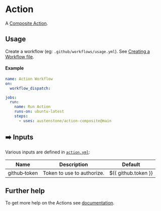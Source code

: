 # Action

A [Composite Action](https://docs.github.com/en/actions/creating-actions/creating-a-composite-action).

## Usage
Create a workflow (eg: `.github/workflows/usage.yml`). See [Creating a Workflow file](https://help.github.com/en/articles/configuring-a-workflow#creating-a-workflow-file).

<!-- 
### PAT(Personal Access Token)

You will need to [create a PAT(Personal Access Token)](https://github.com/settings/tokens/new?scopes=admin:org) that has `admin:org` access.

Add this PAT as a secret so we can use it as input `github-token`, see [Creating encrypted secrets for a repository](https://docs.github.com/en/enterprise-cloud@latest/actions/security-guides/encrypted-secrets#creating-encrypted-secrets-for-a-repository). 
### Organizations

If your organization has SAML enabled you must authorize the PAT, see [Authorizing a personal access token for use with SAML single sign-on](https://docs.github.com/en/enterprise-cloud@latest/authentication/authenticating-with-saml-single-sign-on/authorizing-a-personal-access-token-for-use-with-saml-single-sign-on).
-->

#### Example
```yml
name: Action Workflow
on:
  workflow_dispatch:

jobs:
  run:
    name: Run Action
    runs-on: ubuntu-latest
    steps:
      - uses: austenstone/action-composite@main
```

## ➡️ Inputs
Various inputs are defined in [`action.yml`](action.yml):

| Name | Description | Default |
| --- | - | - |
| github&#x2011;token | Token to use to authorize. | ${{&nbsp;github.token&nbsp;}} |

<!-- 
## ⬅️ Outputs
| Name | Description |
| --- | - |
| output | The output. |
-->

## Further help
To get more help on the Actions see [documentation](https://docs.github.com/en/actions).
